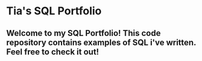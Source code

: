 # Tia's SQL Portfolio 

## Welcome to my SQL Portfolio! This code repository contains examples of SQL i've written. Feel free to check it out! 
